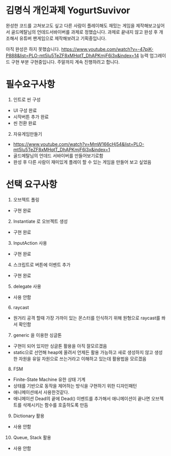 # 김명식 개인과제 YogurtSuvivor

완성한 코드를 고쳐보고도 싶고 다른 사람이 플레이해도 재밌는 게임을
제작해보고싶어서 골드메탈님의  언데드서바이버를 과제로 정했습니다.
과제로 끝내지 않고 완성 후 개조해서 유튜버 팬게임으로 제작해보려고 기획중입니다.

아직 완성은 하지 못했습니다.
https://www.youtube.com/watch?v=-47pjK-P888&list=PLO-mt5Iu5TeZF8xMHqtT_DhAPKmjF6i3x&index=14
능력 업그레이드 구현 부분 구현중입니다.
주말까지 계속 진행하려고 합니다.


# 필수요구사항
1. 인트로 씬 구성
- UI 구성 완료
- 시작버튼 추가 완료
- 씬 전환 완료

2. 자유게임만들기
- https://www.youtube.com/watch?v=MmW166cHj54&list=PLO-mt5Iu5TeZF8xMHqtT_DhAPKmjF6i3x&index=1
- 골드메탈님의 언데드 서바이버를 만들어보기로함
- 완성 후 다른 사람이 재미있게 플레이 할 수 있는 게임을 만들어 보고 싶었음

# 선택 요구사항
1. 오브젝트 폴링
- 구현 완료
2. Instantiate 로 오브젝트 생성
- 구현 완료
3. InputAction 사용
- 구현 완료
4. 스크립트로 버튼에 이벤트 추가
- 구현 완료
5. delegate 사용
- 사용 안함
6. raycast
- 원거리 공격 할때 가장 가까이 있는 몬스터를 인식하기 위해 원형으로 raycast를 쏴서 확인함  
7. generic 을 이용한 싱글톤
- 구현이 되어 있지만 싱글톤 활용을 아직 잘모르겠음
- static으로 선언해 heap에 올려서 언제든 활용 가능하고 새로 생성하지 않고 생성한 자원을 유일 자원으로 쓰는거라고 이해하고 있는데 활용법을 모르겠음
8. FSM
- Finite-State Machine 유한 상태 기계
- 상태를 기반으로 동작을 제어하는 방식을 구현하기 위한 디자인패턴
- 애니메이션에서 사용한것같다.
- 애니메이션 Dead의 끝에 Dead() 이벤트를 추가해서 애니메이션이 끝나면 오브젝트를 삭제시키는 함수를 호출하도록 만듬 
9. Dictionary 활용
- 사용 안함
10. Queue, Stack 활용
- 사용 안함
